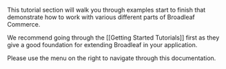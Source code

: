 This tutorial section will walk you through examples start to finish that demonstrate how to work with various different parts of Broadleaf Commerce.

We recommend going through the [[Getting Started Tutorials]] first as they give a good foundation for extending Broadleaf in your application.

Please use the menu on the right to navigate through this documentation.
